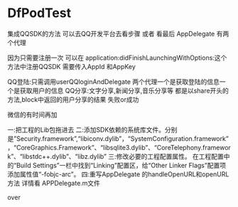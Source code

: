 # DfPodTest

集成QQSDK的方法 可以去QQ开发平台去看步骤 或者 看最后
AppDelegate 有两个代理

因为只需要注册一次 可以在 application:didFinishLaunchingWithOptions:这个方法中注册QQSDK 需要传入AppId 和AppKey

QQ登陆:只需调用userQQloginAndDelegate 两个代理一个是获取登陆的信息一个是获取用户的信息
QQ分享:文字分享,新闻分享,音乐分享等 都是以share开头的方法,block中返回的用户分享的结果 失败or成功

微信的有时间再加







一:把工程的Lib包拖进去
二:添加SDK依赖的系统库文件。分别    是”Security.framework”,“libiconv.dylib”，“SystemConfiguration.framework”，“CoreGraphics.Framework”、“libsqlite3.dylib”、“CoreTelephony.framework”、“libstdc++.dylib”、“libz.dylib”
三:修改必要的工程配置属性。
在工程配置中的“Build Settings”一栏中找到“Linking”配置区，给“Other Linker Flags”配置项添加属性值“-fobjc-arc”。
四:重写AppDelegate 的handleOpenURL和openURL方法 详情看 APPDelegate.m文件

over
